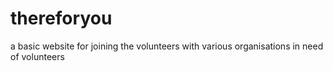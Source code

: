 # thereforyou
a basic website for joining the volunteers with various organisations in need of volunteers
